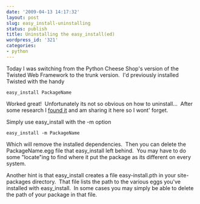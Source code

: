 ```yaml
---
date: '2009-04-13 14:17:32'
layout: post
slug: easy_install-uninstalling
status: publish
title: Uninstalling the easy_install(ed)
wordpress_id: '321'
categories:
- python
---
```


Today I was switching from the Python Cheese Shop's version of the Twisted Web Framework to the trunk version.  I'd previously installed Twisted with the handy

    
    easy_install PackageName


Worked great!  Unfortunately its not so obvious on how to uninstall...  After some research I [found it](http://peak.telecommunity.com/DevCenter/EasyInstall#uninstalling-packages) and am sharing it here so I wont' forget.

Simply use easy_install with the -m option

    
    easy_install -m PackageName


Which will remove the installed dependencies.  Then you can delete the PackageName.egg file that easy_install left behind.  You may have to do some "locate"ing to find where it put the package as its different on every system.

Another hint is that easy_install creates a file easy-install.pth in your site-packages directory.  That file lists the path to the various eggs you've installed with easy_install.  In some cases you may simply be able to delete the path of your package in that file.
